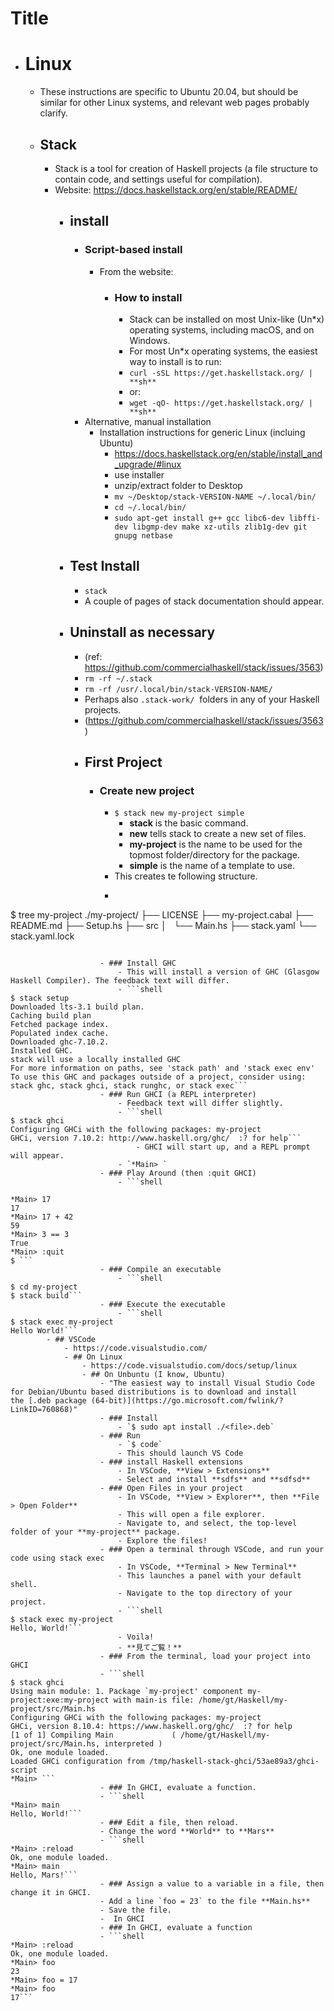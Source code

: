 Title
=====
- # Linux
    - These instructions are specific to Ubuntu 20.04, but should be similar for other Linux systems, and relevant web pages probably clarify.
    - ## Stack 
        - Stack is a tool for creation of Haskell projects (a file structure to contain code, and settings useful for compilation).
        - Website:  https://docs.haskellstack.org/en/stable/README/
            - ## install
                - ### Script-based install
                    - From the website:
                        - ### How to install
                            - Stack can be installed on most Unix-like (Un*x) operating systems, including macOS, and on Windows.
                            - For most Un*x operating systems, the easiest way to install is to run:
                            - `curl -sSL https://get.haskellstack.org/ | **sh**`
                            - or:
                            - `wget -qO- https://get.haskellstack.org/ | **sh**`
                - Alternative, manual installation
                    - Installation instructions for generic Linux (incluing Ubuntu)
                        - https://docs.haskellstack.org/en/stable/install_and_upgrade/#linux
                        - use installer
                        - unzip/extract folder to Desktop
                        - `mv ~/Desktop/stack-VERSION-NAME ~/.local/bin/` 
                        - `cd ~/.local/bin/`
                        - `sudo apt-get install g++ gcc libc6-dev libffi-dev libgmp-dev make xz-utils zlib1g-dev git gnupg netbase`
            - ## Test Install
                - `stack`
                - A couple of pages of stack documentation should appear.
            - ## Uninstall as necessary
                - (ref: https://github.com/commercialhaskell/stack/issues/3563)
                - `rm -rf ~/.stack`
                - `rm -rf /usr/.local/bin/stack-VERSION-NAME/`
                - Perhaps also `.stack-work/`  folders in any of your Haskell projects.
                - (https://github.com/commercialhaskell/stack/issues/3563)
                - ## First Project
                    - ### Create new project
                        - `$ stack new my-project simple`
                            - **stack** is the basic command.
                            - **new** tells stack to create a new set of files.
                            - **my-project** is the name to be used for the topmost folder/directory for the package.
                            - **simple** is the name of a template to use.
                        - This creates te following structure.
                        - ```
$ tree my-project
./my-project/
├── LICENSE
├── my-project.cabal
├── README.md
├── Setup.hs
├── src
│   └── Main.hs
├── stack.yaml
└── stack.yaml.lock
```

                    - ### Install GHC
                        - This will install a version of GHC (Glasgow Haskell Compiler). The feedback text will differ.
                        - ```shell
$ stack setup
Downloaded lts-3.1 build plan.    
Caching build plan
Fetched package index.
Populated index cache.
Downloaded ghc-7.10.2.
Installed GHC.
stack will use a locally installed GHC
For more information on paths, see 'stack path' and 'stack exec env'
To use this GHC and packages outside of a project, consider using:
stack ghc, stack ghci, stack runghc, or stack exec```
                    - ### Run GHCI (a REPL interpreter)
                        - Feedback text will differ slightly.
                        - ```shell
$ stack ghci
Configuring GHCi with the following packages: my-project
GHCi, version 7.10.2: http://www.haskell.org/ghc/  :? for help```
                            - GHCI will start up, and a REPL prompt will appear.
                        - `*Main> `
                    - ### Play Around (then :quit GHCI)
                        - ```shell

*Main> 17
17
*Main> 17 + 42
59
*Main> 3 == 3
True
*Main> :quit
$ ```
                    - ### Compile an executable
                        - ```shell
$ cd my-project 
$ stack build```
                    - ### Execute the executable
                        - ```shell
$ stack exec my-project
Hello World!```
        - ## VSCode
            - https://code.visualstudio.com/
            - ## On Linux
                - https://code.visualstudio.com/docs/setup/linux
                - ## On Unbuntu (I know, Ubuntu)
                    - "The easiest way to install Visual Studio Code for Debian/Ubuntu based distributions is to download and install the [.deb package (64-bit)](https://go.microsoft.com/fwlink/?LinkID=760868)"
                    - ### Install
                        - `$ sudo apt install ./<file>.deb`
                    - ### Run
                        - `$ code`
                        - This should launch VS Code
                    - ### install Haskell extensions
                        - In VSCode, **View > Extensions**
                        - Select and install **sdfs** and **sdfsd**
                    - ### Open Files in your project
                        - In VSCode, **View > Explorer**, then **File > Open Folder**
                        - This will open a file explorer. 
                        - Navigate to, and select, the top-level folder of your **my-project** package.
                        - Explore the files!
                    - ### Open a terminal through VSCode, and run your code using stack exec
                        - In VSCode, **Terminal > New Terminal**
                        - This launches a panel with your default shell.
                        - Navigate to the top directory of your project.
                        - ```shell
$ stack exec my-project
Hello, World!```
                        - Voila! 
                        - **見てご覧！**
                    - ### From the terminal, load your project into GHCI
                    - ```shell
$ stack ghci
Using main module: 1. Package `my-project' component my-project:exe:my-project with main-is file: /home/gt/Haskell/my-project/src/Main.hs
Configuring GHCi with the following packages: my-project
GHCi, version 8.10.4: https://www.haskell.org/ghc/  :? for help
[1 of 1] Compiling Main             ( /home/gt/Haskell/my-project/src/Main.hs, interpreted )
Ok, one module loaded.
Loaded GHCi configuration from /tmp/haskell-stack-ghci/53ae89a3/ghci-script
*Main> ```
                    - ### In GHCI, evaluate a function.
                    - ```shell
*Main> main
Hello, World!```
                    - ### Edit a file, then reload.
                    - Change the word **World** to **Mars**
                    - ```shell
*Main> :reload
Ok, one module loaded.
*Main> main
Hello, Mars!```
                    - ### Assign a value to a variable in a file, then change it in GHCI.
                    - Add a line `foo = 23` to the file **Main.hs**
                    - Save the file.
                    -  In GHCI
                    - ### In GHCI, evaluate a function
                    - ```shell
*Main> :reload
Ok, one module loaded.
*Main> foo
23
*Main> foo = 17
*Main> foo
17```
